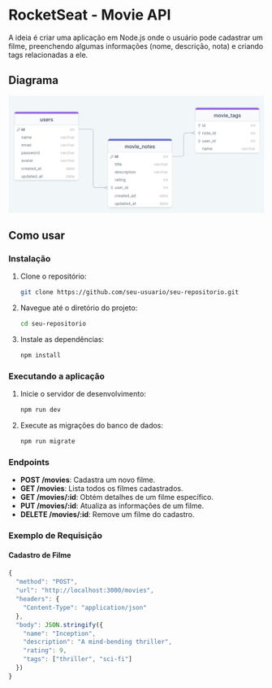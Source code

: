 # RocketSeat - Movie API

A ideia é criar uma aplicação em Node.js onde o usuário pode cadastrar um filme, preenchendo algumas informações (nome, descrição, nota) e criando tags relacionadas a ele.

## Diagrama

<div align="center">

![Diagrama](./design/model.png)

</div>

## Como usar

### Instalação

1. Clone o repositório:
    ```bash
    git clone https://github.com/seu-usuario/seu-repositorio.git
    ```
2. Navegue até o diretório do projeto:
    ```bash
    cd seu-repositorio
    ```
3. Instale as dependências:
    ```bash
    npm install
    ```

### Executando a aplicação

1. Inicie o servidor de desenvolvimento:
    ```bash
    npm run dev
    ```
2. Execute as migrações do banco de dados:
    ```bash
    npm run migrate
    ```

### Endpoints

-   **POST /movies**: Cadastra um novo filme.
-   **GET /movies**: Lista todos os filmes cadastrados.
-   **GET /movies/:id**: Obtém detalhes de um filme específico.
-   **PUT /movies/:id**: Atualiza as informações de um filme.
-   **DELETE /movies/:id**: Remove um filme do cadastro.

### Exemplo de Requisição

#### Cadastro de Filme

```js
{
  "method": "POST",
  "url": "http://localhost:3000/movies",
  "headers": {
    "Content-Type": "application/json"
  },
  "body": JSON.stringify({
    "name": "Inception",
    "description": "A mind-bending thriller",
    "rating": 9,
    "tags": ["thriller", "sci-fi"]
  })
}
```
